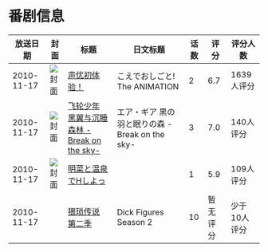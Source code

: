# 番剧信息

|放送日期|封面|标题|日文标题|话数|评分|评分人数|
|---|---|---|---|---|---|---|
|2010-11-17|![封面](https://lain.bgm.tv/pic/cover/c/87/67/6909_BPjBo.jpg)|[声优初体验！](https://bangumi.tv/subject/6909)|こえでおしごと! The ANIMATION|2|6.7|1639人评分|
|2010-11-17|![封面](https://lain.bgm.tv/pic/cover/c/5f/e8/10299_gY3GT.jpg)|[飞轮少年 黑翼与沉睡森林 -Break on the sky-](https://bangumi.tv/subject/10299)|エア・ギア 黒の羽と眠りの森 -Break on the sky-|3|7.0|140人评分|
|2010-11-17|![封面](https://bangumi.tv/img/no_icon_subject.png)|[明菜と温泉でHしよっ](https://bangumi.tv/subject/70463)||1|5.9|109人评分|
|2010-11-17||[猥琐传说 第二季](https://bangumi.tv/subject/114835)|Dick Figures Season 2|10|暂无评分|少于10人评分|
